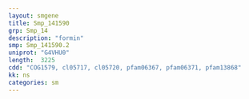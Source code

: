 ```yaml
---
layout: smgene
title: Smp_141590
grp: Smp_14
description: "formin"
smp: Smp_141590.2
uniprot: "G4VHU0"
length:  3225
cdd: "COG1579, cl05717, cl05720, pfam06367, pfam06371, pfam13868"
kk: ns
categories: sm
---
```

